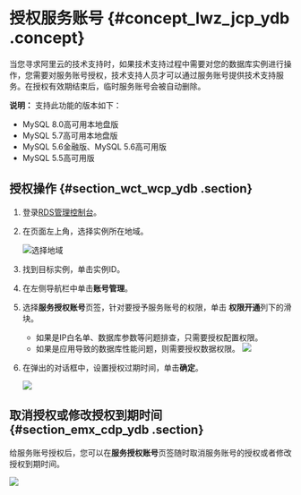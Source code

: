 # 授权服务账号 {#concept_lwz_jcp_ydb .concept}

当您寻求阿里云的技术支持时，如果技术支持过程中需要对您的数据库实例进行操作，您需要对服务账号授权，技术支持人员才可以通过服务账号提供技术支持服务。在授权有效期结束后，临时服务账号会被自动删除。

**说明：** 支持此功能的版本如下：

-   MySQL 8.0高可用本地盘版
-   MySQL 5.7高可用本地盘版
-   MySQL 5.6金融版、MySQL 5.6高可用版
-   MySQL 5.5高可用版

## 授权操作 {#section_wct_wcp_ydb .section}

1.  登录[RDS管理控制台](https://rds.console.aliyun.com/)。
2.  在页面左上角，选择实例所在地域。

    ![选择地域](http://static-aliyun-doc.oss-cn-hangzhou.aliyuncs.com/assets/img/7814/155851821136543_zh-CN.png)

3.  找到目标实例，单击实例ID。
4.  在左侧导航栏中单击**账号管理**。
5.  选择**服务授权账号**页签，针对要授予服务账号的权限，单击 **权限开通**列下的滑块。

    -   如果是IP白名单、数据库参数等问题排查，只需要授权配置权限。
    -   如果是应用导致的数据库性能问题，则需要授权数据权限。
    ![](http://static-aliyun-doc.oss-cn-hangzhou.aliyuncs.com/assets/img/7930/15585182114170_zh-CN.png)

6.  在弹出的对话框中，设置授权过期时间，单击**确定**。

    ![](http://static-aliyun-doc.oss-cn-hangzhou.aliyuncs.com/assets/img/7930/15585182114171_zh-CN.png)


## 取消授权或修改授权到期时间 {#section_emx_cdp_ydb .section}

给服务账号授权后，您可以在**服务授权账号**页签随时取消服务账号的授权或者修改授权到期时间。

![](http://static-aliyun-doc.oss-cn-hangzhou.aliyuncs.com/assets/img/7930/15585182114172_zh-CN.png)

